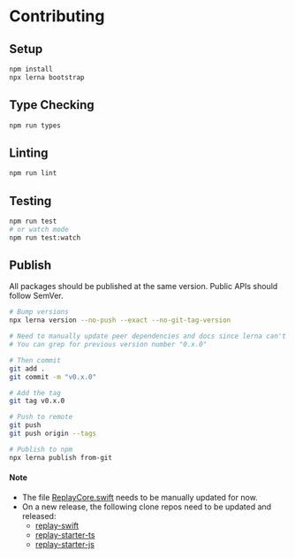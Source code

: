 # Contributing

## Setup

```bash
npm install
npx lerna bootstrap
```

## Type Checking

```bash
npm run types
```

## Linting

```bash
npm run lint
```

## Testing

```bash
npm run test
# or watch mode
npm run test:watch
```

## Publish

All packages should be published at the same version. Public APIs should follow
SemVer.

```bash
# Bump versions
npx lerna version --no-push --exact --no-git-tag-version

# Need to manually update peer dependencies and docs since lerna can't do that
# You can grep for previous version number "0.x.0"

# Then commit
git add .
git commit -m "v0.x.0"

# Add the tag
git tag v0.x.0

# Push to remote
git push
git push origin --tags

# Publish to npm
npx lerna publish from-git
```

#### Note

- The file [ReplayCore.swift](./packages/replay-swift/Replay/Sources/Replay/ReplayCore.swift) needs to be manually updated for now.
- On a new release, the following clone repos need to be updated and released:
  - [replay-swift](https://github.com/edbentley/replay-swift)
  - [replay-starter-ts](https://github.com/edbentley/replay-starter-ts)
  - [replay-starter-js](https://github.com/edbentley/replay-starter-js)
